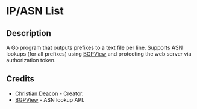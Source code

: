 # IP/ASN List
## Description
A Go program that outputs prefixes to a text file per line. Supports ASN lookups (for all prefixes) using [BGPView](https://bgpview.docs.apiary.io/#reference/0/asn-prefixes/view-asn-prefixes) and protecting the web server via authorization token.

## Credits
* [Christian Deacon](https://www.linkedin.com/in/christian-deacon-902042186/) - Creator.
* [BGPView](https://bgpview.docs.apiary.io/#reference/0/asn-prefixes/view-asn-prefixes) - ASN lookup API.